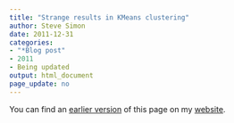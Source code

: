 ```yaml
---
title: "Strange results in KMeans clustering"
author: Steve Simon
date: 2011-12-31
categories:
- "*Blog post"
- 2011
- Being updated
output: html_document
page_update: no
---
```


You can find an [earlier version][sim1] of this page on my [website][sim2].

[sim1]: http://www.pmean.com/11/centroids.html
[sim2]: http://www.pmean.com
